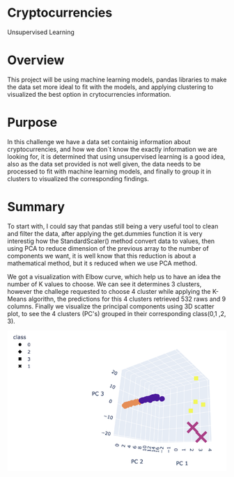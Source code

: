 # Cryptocurrencies
Unsupervised Learning

# Overview

This project will be using machine learning models, pandas libraries to make the data set more ideal to fit with the models, and applying clustering to visualized the best option in crytocurrencies information.

# Purpose

In this challenge we have a data set containig information about cryptocurrencies, and how we don´t know the exactly information we are looking for, it is determined that using unsupervised learning is a good idea, also as the data set provided is not well  given, the data needs to be processed to fit with machine learning models, and finally to group it in clusters to visualized the corresponding findings.


# Summary

To start with, I could say that pandas still being a very useful tool to clean and filter the data, after applying the get.dummies function it is very interestig how the StandardScaler() method convert data to values, then using PCA to reduce dimension of the previous array to the number of components we want, it is well know that this reduction is about a mathematical method, but it s reduced when we use PCA method.

We got a visualization with Elbow curve, which help us to have an idea the number of K values to choose. We can see it determines 3 clusters, however the challege requested to choose 4 cluster while applying the K-Means algorithn, the predictions for this 4 clusters retrieved 532 raws and 9 columns. Finally we visualize the principal components using 3D scatter plot, to see the 4 clusters (PC's) grouped in their corresponding class(0,1 ,2, 3).

![3DCryptocurrencies](/Resources/3DCryptocurrencies.png)
